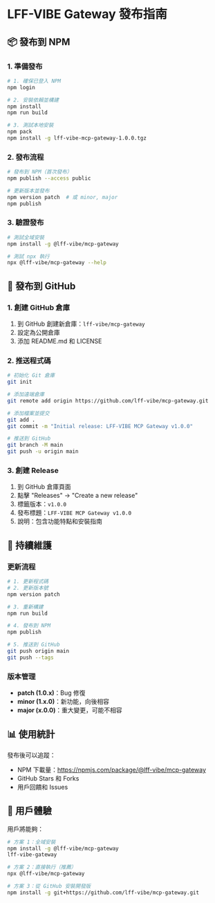 # LFF-VIBE Gateway 發布指南

## 📦 發布到 NPM

### 1. 準備發布

```bash
# 1. 確保已登入 NPM
npm login

# 2. 安裝依賴並構建
npm install
npm run build

# 3. 測試本地安裝
npm pack
npm install -g lff-vibe-mcp-gateway-1.0.0.tgz
```

### 2. 發布流程

```bash
# 發布到 NPM（首次發布）
npm publish --access public

# 更新版本並發布
npm version patch  # 或 minor, major
npm publish
```

### 3. 驗證發布

```bash
# 測試全域安裝
npm install -g @lff-vibe/mcp-gateway

# 測試 npx 執行
npx @lff-vibe/mcp-gateway --help
```

## 🐙 發布到 GitHub

### 1. 創建 GitHub 倉庫

1. 到 GitHub 創建新倉庫：`lff-vibe/mcp-gateway`
2. 設定為公開倉庫
3. 添加 README.md 和 LICENSE

### 2. 推送程式碼

```bash
# 初始化 Git 倉庫
git init

# 添加遠端倉庫
git remote add origin https://github.com/lff-vibe/mcp-gateway.git

# 添加檔案並提交
git add .
git commit -m "Initial release: LFF-VIBE MCP Gateway v1.0.0"

# 推送到 GitHub
git branch -M main
git push -u origin main
```

### 3. 創建 Release

1. 到 GitHub 倉庫頁面
2. 點擊 "Releases" → "Create a new release"
3. 標籤版本：`v1.0.0`
4. 發布標題：`LFF-VIBE MCP Gateway v1.0.0`
5. 說明：包含功能特點和安裝指南

## 🔄 持續維護

### 更新流程

```bash
# 1. 更新程式碼
# 2. 更新版本號
npm version patch

# 3. 重新構建
npm run build

# 4. 發布到 NPM
npm publish

# 5. 推送到 GitHub
git push origin main
git push --tags
```

### 版本管理

- **patch (1.0.x)**：Bug 修復
- **minor (1.x.0)**：新功能，向後相容
- **major (x.0.0)**：重大變更，可能不相容

## 📊 使用統計

發布後可以追蹤：
- NPM 下載量：https://npmjs.com/package/@lff-vibe/mcp-gateway
- GitHub Stars 和 Forks
- 用戶回饋和 Issues

## 🎯 用戶體驗

用戶將能夠：

```bash
# 方案 1：全域安裝
npm install -g @lff-vibe/mcp-gateway
lff-vibe-gateway

# 方案 2：直接執行（推薦）
npx @lff-vibe/mcp-gateway

# 方案 3：從 GitHub 安裝開發版
npm install -g git+https://github.com/lff-vibe/mcp-gateway.git
```